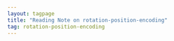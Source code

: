 ```yaml
---
layout: tagpage
title: "Reading Note on rotation-position-encoding"
tag: rotation-position-encoding
---
```

